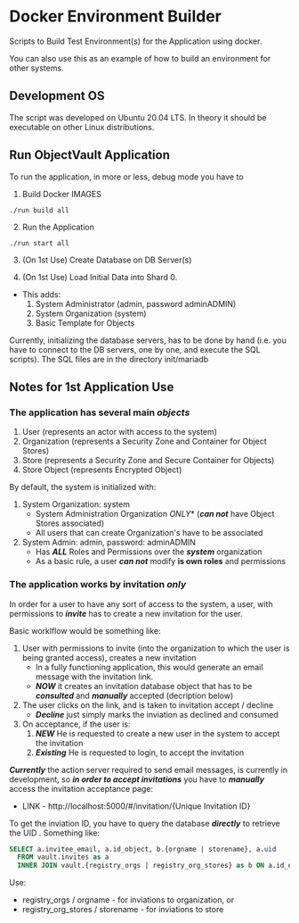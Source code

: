 # Docker Environment Builder

Scripts to Build Test Environment(s) for the Application using docker.

You can also use this as an example of how to build an environment for other systems.

## Development OS

The script was developed on Ubuntu 20.04 LTS.
In theory it should be executable on other Linux distributions.

## Run ObjectVault Application

To run the application, in more or less, debug mode you have to

1. Build Docker IMAGES

```shell
./run build all 
```

2. Run the Application

```shell
./run start all 
```

3. (On 1st Use) Create Database on DB Server(s)

4. (On 1st Use) Load Initial Data into Shard 0. 
  * This adds:
    1. System Administrator (admin, password adminADMIN)
    2. System Organization (system)
    3. Basic Template for Objects

Currently, initializing the database servers, has to be done by hand (i.e. you have to connect to the DB servers, one by one, and execute the SQL scripts).
The SQL files are in the directory init/mariadb

## Notes for 1st Application Use

### The application has several main ***objects***

1. User (represents an actor with access to the system)
2. Organization (represents a Security Zone and Container for Object Stores)
3. Store (represents a Security Zone and Secure Container for Objects)
4. Store Object (represents Encrypted Object)

By default, the system is initialized with:

1. System Organization: system
    * System Administration Organization *ONLY** (***can not*** have Object Stores associated)
    * All users that can create Organization's have to be associated
2. System Admin: admin, password: adminADMIN
    * Has ***ALL*** Roles and Permissions over the ***system*** organization
    * As a basic rule, a user ***can not*** modify **is own roles** and permissions

### The application works by invitation ***only***

In order for a user to have any sort of access to the system, a user, with permissions to ***invite*** has to create a new invitation for the user.

Basic worklflow would be something like:

1. User with permissions to invite (into the organization to which the user is being granted access), creates a new invitation
    * In a fully functioning application, this would generate an email message with the invitation link.
    * ***NOW*** it creates an invitation database object that has to be ***consulted*** and ***manually*** accepted (decription below)
2. The user clicks on the link, and is taken to invitation accept / decline
    * ***Decline*** just simply marks the inviation as declined and consumed
3. On acceptance, if the user is:
    1. ***NEW*** He is requested to create a new user in the system to accept the invitation
    2. ***Existing*** He is requested to login, to accept the invitation

***Currently*** the action server required to send email messages, is currently in development, so ***in order to accept invitations*** you have to ***manually*** access the invitation acceptance page:

* LINK - http://localhost:5000/#/invitation/{Unique Invitation ID}

To get the inviation ID, you have to query the database ***directly*** to retrieve the UID . Something like:

```sql
SELECT a.invitee_email, a.id_object, b.{orgname | storename}, a.uid 
  FROM vault.invites as a
  INNER JOIN vault.{registry_orgs | registry_org_stores} as b ON a.id_object = b.{id_org | id_store}

```

Use:

* registry_orgs / orgname - for inviations to organization, or
* registry_org_stores / storename - for inviations to store
